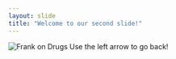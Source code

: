 ```yaml
---
layout: slide
title: "Welcome to our second slide!"
---
```

![Frank on Drugs](/testrepo/frank.jpg)
Use the left arrow to go back!